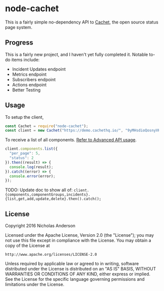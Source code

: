 # node-cachet
This is a fairly simple no-dependency API to [Cachet](https://cachethq.io/), the
open source status page system.

## Progress
This is a fairly new project, and I haven't yet fully completed it. Notable
to-do items include:
  - Incident Updates endpoint
  - Metrics endpoint
  - Subscribers endpoint
  - Actions endpoint
  - Better Testing

## Usage

To setup the client,
```javascript
const Cachet = require("node-cachet");
const client = new Cachet("https://demo.cachethq.io/", "9yMHsdioQosnyVK4iCVR");
```

To receive a list of all components. [Refer to Advanced API usage](https://docs.cachethq.io/docs/advanced-api-usage).
```javascript
client.components.list({
  "per_page": 5,
  "status": 2
}).then((result) => {
  console.log(result);
}).catch((error) => {
  console.error(error);
});
```

TODO: Update doc to show all of:
`client.{components,componentGroups,incidents}.{list,get,add,update,delete}.then().catch();`

## License

Copyright 2016 Nicholas Anderson

Licensed under the Apache License, Version 2.0 (the "License");
you may not use this file except in compliance with the License.
You may obtain a copy of the License at

    http://www.apache.org/licenses/LICENSE-2.0

Unless required by applicable law or agreed to in writing, software
distributed under the License is distributed on an "AS IS" BASIS,
WITHOUT WARRANTIES OR CONDITIONS OF ANY KIND, either express or implied.
See the License for the specific language governing permissions and
limitations under the License.
